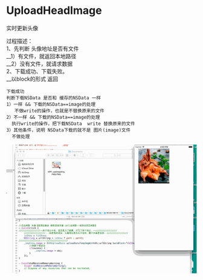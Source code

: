 # UploadHeadImage
实时更新头像
   
过程描述：   
1、先判断 头像地址是否有文件       
      __1）有文件，就返回本地路径      
      __2）没有文件，就请求数据      
2、下载成功、下载失败。       
      __以block的形式 返回   
          
    下载成功
    判断下载NSData 是否和 缓存的NSData 一样
    1）一样 && 下载的NSData==image的处理
       不做write的操作，也就是不替换原来的文件
    2）不一样 && 下载的NSData==image的处理
      执行write的操作，把下载NSData  write 替换原来的文件
    3）其他条件，说明 NSData下载的就不是 图片(image)文件
      不做处理    
        
![image](https://raw.githubusercontent.com/srxboys/UploadHeadImage/master/updateLoadHeadImg.gif)
